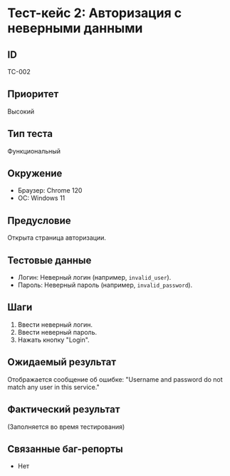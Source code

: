 # Тест-кейс 2: Авторизация с неверными данными

## ID
TC-002

## Приоритет
Высокий

## Тип теста
Функциональный

## Окружение
- Браузер: Chrome 120
- ОС: Windows 11

## Предусловие
Открыта страница авторизации.

## Тестовые данные
- Логин: Неверный логин (например, `invalid_user`).
- Пароль: Неверный пароль (например, `invalid_password`).

## Шаги
1. Ввести неверный логин.
2. Ввести неверный пароль.
3. Нажать кнопку "Login".

## Ожидаемый результат
Отображается сообщение об ошибке: "Username and password do not match any user in this service."

## Фактический результат
(Заполняется во время тестирования)

## Связанные баг-репорты
- Нет